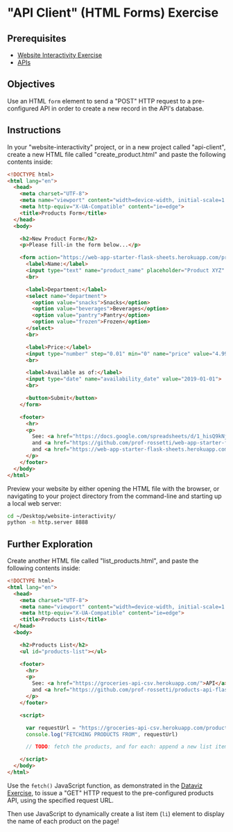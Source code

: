 # "API Client" (HTML Forms) Exercise

## Prerequisites

  + [Website Interactivity Exercise](/exercises/website-interactivity/exercise.md)
  + [APIs](https://github.com/prof-rossetti/intro-to-python/blob/master/notes/software/apis.md)

## Objectives

Use an HTML `form` element to send a "POST" HTTP request to a pre-configured API in order to create a new record in the API's database.

## Instructions

In your "website-interactivity" project, or in a new project called "api-client", create a new HTML file called "create_product.html" and paste the following contents inside:

```html
<!DOCTYPE html>
<html lang="en">
  <head>
    <meta charset="UTF-8">
    <meta name="viewport" content="width=device-width, initial-scale=1.0">
    <meta http-equiv="X-UA-Compatible" content="ie=edge">
    <title>Products Form</title>
  </head>
  <body>

    <h2>New Product Form</h2>
    <p>Please fill-in the form below...</p>

    <form action="https://web-app-starter-flask-sheets.herokuapp.com/products/create" method="POST">
      <label>Name:</label>
      <input type="text" name="product_name" placeholder="Product XYZ" value="Product XYZ">
      <br>

      <label>Department:</label>
      <select name="department">
        <option value="snacks">Snacks</option>
        <option value="beverages">Beverages</option>
        <option value="pantry">Pantry</option>
        <option value="frozen">Frozen</option>
      </select>
      <br>

      <label>Price:</label>
      <input type="number" step="0.01" min="0" name="price" value="4.99" >
      <br>

      <label>Available as of:</label>
      <input type="date" name="availability_date" value="2019-01-01">
      <br>

      <button>Submit</button>
    </form>

    <footer>
      <hr>
      <p>
        See: <a href="https://docs.google.com/spreadsheets/d/1_hisQ9kNjmc-cafIasMue6IQG-ql_6TcqFGpVNOkUSE/edit#gid=0">Google Sheet Database</a>
        and <a href="https://github.com/prof-rossetti/web-app-starter-flask-sheets/blob/6f16635b4ed627f318c18dc8eecf5b6ae15a6451/web_app/routes/products.py#L20-L37">API Source Code</a>
        and <a href="https://web-app-starter-flask-sheets.herokuapp.com/products">API</a>
      </p>
    </footer>
  </body>
</html>

```

Preview your website by either opening the HTML file with the browser, or navigating to your project directory from the command-line and starting up a local web server:

```sh
cd ~/Desktop/website-interactivity/
python -m http.server 8888
```

## Further Exploration

Create another HTML file called "list_products.html", and paste the following contents inside:

```html
<!DOCTYPE html>
<html lang="en">
  <head>
    <meta charset="UTF-8">
    <meta name="viewport" content="width=device-width, initial-scale=1.0">
    <meta http-equiv="X-UA-Compatible" content="ie=edge">
    <title>Products List</title>
  </head>
  <body>

    <h2>Products List</h2>
    <ul id="products-list"></ul>

    <footer>
      <hr>
      <p>
        See: <a href="https://groceries-api-csv.herokuapp.com/">API</a>
        and <a href="https://github.com/prof-rossetti/products-api-flask">API Source Code</a>
      </p>
    </footer>

    <script>

      var requestUrl = "https://groceries-api-csv.herokuapp.com/products"
      console.log("FETCHING PRODUCTS FROM", requestUrl)

      // TODO: fetch the products, and for each: append a new list item to the "products-list" element

    </script>
  </body>
</html>

```

Use the `fetch()` JavaScript function, as demonstrated in the [Dataviz Exercise](/exercises/website-interactivity/challenges.md), to issue a "GET" HTTP request to the pre-configured products API, using the specified request URL.

Then use JavaScript to dynamically create a list item (`li`) element to display the name of each product on the page!
